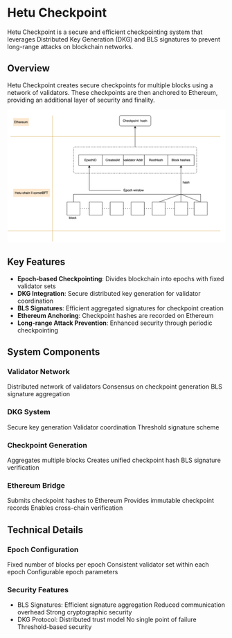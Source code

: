 # Hetu Checkpoint

Hetu Checkpoint is a secure and efficient checkpointing system that leverages Distributed Key Generation (DKG) and BLS signatures to prevent long-range attacks on blockchain networks.

## Overview

Hetu Checkpoint creates secure checkpoints for multiple blocks using a network of validators. These checkpoints are then anchored to Ethereum, providing an additional layer of security and finality.

![Checkpoint](./assets/checkpoint-data.png)

## Key Features

- **Epoch-based Checkpointing**: Divides blockchain into epochs with fixed validator sets
- **DKG Integration**: Secure distributed key generation for validator coordination
- **BLS Signatures**: Efficient aggregated signatures for checkpoint creation
- **Ethereum Anchoring**: Checkpoint hashes are recorded on Ethereum
- **Long-range Attack Prevention**: Enhanced security through periodic checkpointing

## System Components
### Validator Network

Distributed network of validators
Consensus on checkpoint generation
BLS signature aggregation
### DKG System

Secure key generation
Validator coordination
Threshold signature scheme
### Checkpoint Generation

Aggregates multiple blocks
Creates unified checkpoint hash
BLS signature verification
### Ethereum Bridge

Submits checkpoint hashes to Ethereum
Provides immutable checkpoint records
Enables cross-chain verification

## Technical Details
### Epoch Configuration
Fixed number of blocks per epoch
Consistent validator set within each epoch
Configurable epoch parameters
### Security Features
- BLS Signatures: Efficient signature aggregation Reduced communication overhead Strong cryptographic security
- DKG Protocol: Distributed trust model No single point of failure Threshold-based security